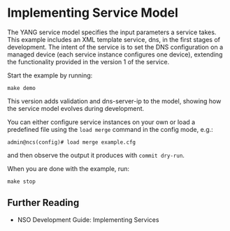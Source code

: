 Implementing Service Model
==========================

The YANG service model specifies the input parameters a service takes.
This example includes an XML template service, dns, in the first stages
of development. The intent of the service is to set the DNS configuration
on a managed device (each service instance configures one device),
extending the functionality provided in the version 1 of the service.

Start the example by running:

    make demo

This version adds validation and dns-server-ip to the model, showing how
the service model evolves during development.

You can either configure service instances on your own or load a predefined
file using the `load merge` command in the config mode, e.g.:

    admin@ncs(config)# load merge example.cfg

and then observe the output it produces with `commit dry-run`.

When you are done with the example, run:

    make stop

Further Reading
---------------

+ NSO Development Guide: Implementing Services
